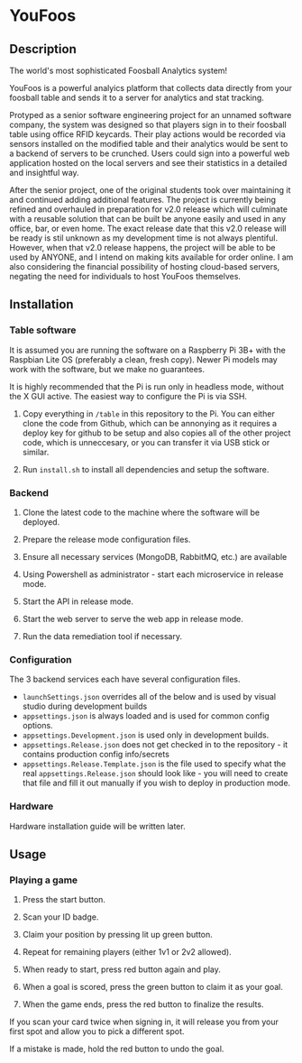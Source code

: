 # YouFoos

## Description

The world's most sophisticated Foosball Analytics system!

YouFoos is a powerful analyics platform that collects data directly from your
foosball table and sends it to a server for analytics and stat tracking.

Protyped as a senior software engineering project for an unnamed software company, 
the system was designed so that players sign in to their foosball table using office RFID 
keycards. Their play actions would be recorded via sensors installed on the modified table
and their analytics would be sent to a backend of servers to be crunched.
Users could sign into a powerful web application hosted on the local servers and see their
statistics in a detailed and insightful way. 

After the senior project, one of the original students took over maintaining it and continued
adding additional features. The project is currently being refined and overhauled in preparation for
v2.0 release which will culminate with a reusable solution that can be built be anyone easily
and used in any office, bar, or even home. The exact release date that this v2.0 release will be ready
is stil unknown as my development time is not always plentiful. However, when that v2.0 release happens,
the project will be able to be used by ANYONE, and I intend on making kits available for order online.
I am also considering the financial possibility of hosting cloud-based servers, negating the need for
individuals to host YouFoos themselves.


## Installation

### Table software

It is assumed you are running the software on a Raspberry Pi 3B+ with the
Raspbian Lite OS (preferably a clean, fresh copy). Newer Pi models may 
work with the software, but we make no guarantees.

It is highly recommended that the Pi is run only in headless mode,
without the X GUI active. The easiest way to configure the Pi is via SSH.

1. Copy everything in `/table` in this repository to the Pi. You can either
clone the code from Github, which can be annonying as it requires a deploy
key for github to be setup and also copies all of the other project code,
which is unneccesary, or you can transfer it via USB stick or similar.

2. Run `install.sh` to install all dependencies and setup the software.

### Backend

1. Clone the latest code to the machine where the software will be deployed.

2. Prepare the release mode configuration files.

3. Ensure all necessary services (MongoDB, RabbitMQ, etc.) are available

4. Using Powershell as administrator - start each microservice in release mode.

5. Start the API in release mode.

6. Start the web server to serve the web app in release mode.

6. Run the data remediation tool if necessary.

### Configuration

The 3 backend services each have several configuration files.

- `launchSettings.json` overrides all of the below and is used by visual studio during development builds 
- `appsettings.json` is always loaded and is used for common config options.
- `appsettings.Development.json` is used only in development builds.
- `appsettings.Release.json` does not get checked in to the repository - it contains production config info/secrets
- `appsettings.Release.Template.json` is the file used to specify what the real `appsettings.Release.json` should look like - you will need to create that file and fill it out manually if you wish to deploy in production mode.

### Hardware

Hardware installation guide will be written later.

## Usage

### Playing a game

1. Press the start button.

2. Scan your ID badge.

3. Claim your position by pressing lit up green button.

4. Repeat for remaining players (either 1v1 or 2v2 allowed).

5. When ready to start, press red button again and play.

6. When a goal is scored, press the green button to claim it as your goal.

7. When the game ends, press the red button to finalize the results.

If you scan your card twice when signing in, it will release you from your first spot and allow you to pick a different spot.

If a mistake is made, hold the red button to undo the goal.
